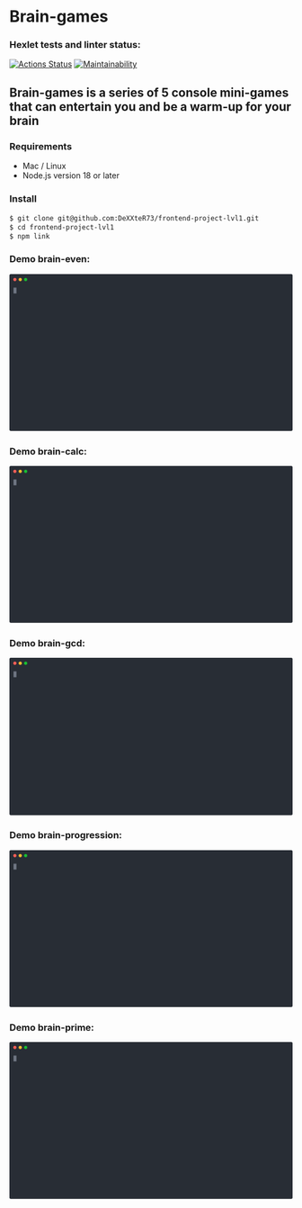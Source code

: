 # Brain-games

### Hexlet tests and linter status:
[![Actions Status](https://github.com/DeXXteR73/frontend-project-lvl1/workflows/hexlet-check/badge.svg)](https://github.com/DeXXteR73/frontend-project-lvl1/actions)
[![Maintainability](https://api.codeclimate.com/v1/badges/fe69c4f397b10062bece/maintainability)](https://codeclimate.com/github/DeXXteR73/frontend-project-lvl1/maintainability)

## Brain-games is a series of 5 console mini-games that can entertain you and be a warm-up for your brain

### Requirements

- Mac / Linux
- Node.js version 18 or later

### Install

```
$ git clone git@github.com:DeXXteR73/frontend-project-lvl1.git
$ cd frontend-project-lvl1
$ npm link
```

### Demo brain-even:

<img src="svg/brain-even.svg"></img>

### Demo brain-calc:

<img src="svg/brain-calc.svg"></img>

### Demo brain-gcd:

<img src="svg/brain-gcd.svg"></img>

### Demo brain-progression:

<img src="svg/brain-progression.svg"></img>

### Demo brain-prime:

<img src="svg/brain-prime.svg"></img>